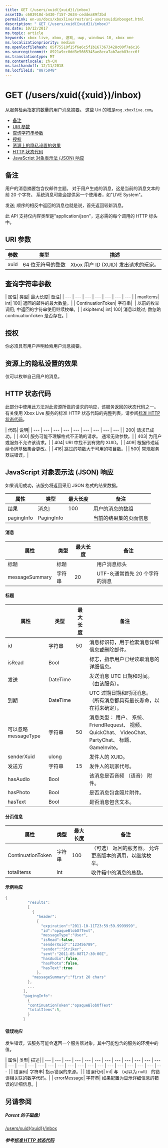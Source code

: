 ```yaml
---
title: GET (/users/xuid({xuid})/inbox)
assetID: c603910d-b430-f157-2634-ceddea89f2bd
permalink: en-us/docs/xboxlive/rest/uri-usersxuidinboxget.html
description: " GET (/users/xuid({xuid})/inbox)"
ms.date: 10/12/2017
ms.topic: article
keywords: xbox live, xbox, 游戏, uwp, windows 10, xbox one
ms.localizationpriority: medium
ms.openlocfilehash: 05f75510f15f6e6c5f1b1673673428c00f7a6c16
ms.sourcegitcommit: 8921a9cc0dd3e5665345ae8eca7ab7aeb83ccc6f
ms.translationtype: MT
ms.contentlocale: zh-CN
ms.lasthandoff: 12/11/2018
ms.locfileid: "8875048"
---
```

# <a name="get-usersxuidxuidinbox"></a>GET (/users/xuid({xuid})/inbox)
从服务检索指定的数量的用户消息摘要。
这些 Uri 的域是`msg.xboxlive.com`。

  * [备注](#ID4EV)
  * [URI 参数](#ID4EEB)
  * [查询字符串参数](#ID4EIC)
  * [授权](#ID4EGE)
  * [资源上的隐私设置的效果](#ID4ETE)
  * [HTTP 状态代码](#ID4E5E)
  * [JavaScript 对象表示法 (JSON) 响应](#ID4EMH)

<a id="ID4EV"></a>


## <a name="remarks"></a>备注

用户的消息摘要包含仅邮件主题。 对于用户生成的消息，这是当前的消息文本的前 20 个字符。 系统消息可能会提供另一个使用者，如"LIVE System"。

发送; 顺序的相反中返回的消息也就是说，首先返回较新消息。

此 API 支持仅内容类型是"application/json"，这必需的每个调用的 HTTP 标头中。

<a id="ID4EEB"></a>


## <a name="uri-parameters"></a>URI 参数

| 参数| 类型| 描述|
| --- | --- | --- |
| xuid| 64 位无符号的整数| Xbox 用户 ID (XUID) 发出请求的玩家。|

<a id="ID4EIC"></a>


## <a name="query-string-parameters"></a>查询字符串参数

| 属性| 类型| 最大长度| 备注|
| --- | --- | --- | --- | --- | --- | --- |
| maxItems| int| 100| 返回的邮件的最大数量。|
| ContinuationToken| 字符串|  | 以前的枚举调用; 中返回的字符串使用继续枚举。|
| skipItems| int| 100| 消息以跳过; 数忽略 continuationToken 是否存在。|

<a id="ID4EGE"></a>


## <a name="authorization"></a>授权

你必须具有用户声明检索用户消息摘要。

<a id="ID4ETE"></a>


## <a name="effect-of-privacy-settings-on-resource"></a>资源上的隐私设置的效果

仅可以枚举自己用户的消息。

<a id="ID4E5E"></a>


## <a name="http-status-codes"></a>HTTP 状态代码

此部分中使用此方法对此资源所做的请求的响应，该服务返回的状态代码之一。 有关使用 Xbox Live 服务的标准 HTTP 状态代码的完整列表，请参阅[标准 HTTP 状态代码](../../additional/httpstatuscodes.md)。

| 代码| 说明|
| --- | --- | --- | --- | --- | --- | --- | --- | --- |
| 200| 请求已成功。|
| 400| 服务可能不理解格式不正确的请求。 通常无效参数。|
| 403| 为用户或服务不允许该请求。|
| 404| URI 中找不到有效的 XUID。|
| 409| 根据传递延续令牌基础集合更改。|
| 416| 跳过的项数大于可用的项目数。|
| 500| 常规服务器端错误。|

<a id="ID4EMH"></a>


## <a name="javascript-object-notation-json-response"></a>JavaScript 对象表示法 (JSON) 响应

如果调用成功，该服务将返回采用 JSON 格式的结果数据。

| 属性| 类型| 最大长度| 备注|
| --- | --- | --- | --- |
| 结果| 消息]| 100| 用户的消息的数组|
| pagingInfo| PagingInfo|  | 当前的结果集的页面信息|

#### <a name="message"></a>消息

| 属性| 类型| 最大长度| 备注|
| --- | --- | --- | --- |
| 标题| 标题|  | 用户消息标头|
| messageSummary| 字符串| 20| UTF-8;通常首先 20 个字符的消息|

#### <a name="header"></a>标题

| 属性| 类型| 最大长度| 备注|
| --- | --- | --- | --- |
| id| 字符串| 50| 消息标识符，用于检索消息详细信息或删除邮件。|
| isRead| Bool|  | 标志，指示用户已经读取消息的详细信息。|
| 发送| DateTime|  | 发送消息 UTC 日期和时间。 （由该服务）。|
| 到期| DateTime|  | UTC 过期日期和时间消息。 （所有消息都具有最长寿命，以在将来确定）。|
| 可以忽略 messageType| 字符串| 50| 消息类型： 用户、 系统、 FriendRequest、 视频、 QuickChat、 VideoChat、 PartyChat、 标题、 GameInvite。|
| senderXuid| ulong|  | 发件人的 XUID。|
| 发送方| 字符串| 15| 发件人的玩家代号。|
| hasAudio| Bool|  | 该消息是否音频 （语音） 附件。|
| hasPhoto| Bool|  | 是否消息包含照片附件。|
| hasText| Bool|  | 是否消息包含文本。|

#### <a name="paging-info"></a>分页信息

| 属性| 类型| 最大长度| 备注|
| --- | --- | --- | --- |
| ContinuationToken| 字符串| 100| （可选） 返回的服务器。 允许更高版本的调用，以继续枚举。|
| totalItems| int|  | 收件箱中的消息的总数。|

#### <a name="sample-response"></a>示例响应

```cpp
{
          "results":
          [
            {
              "header":
              {
                "expiration":"2011-10-11T23:59:59.9999999",
                "id":"opaqueBlobOfText",
                "messageType":"User",
                "isRead":false,
                "senderXuid":"123456789",
                "sender":"Striker",
                "sent":"2011-05-08T17:30:00Z",
                "hasAudio":false,
                "hasPhoto":false,
                "hasText":true
              },
            "messageSummary":"first 20 chars"
          },
          ...
        ],
        "pagingInfo":
          {
          "continuationToken":"opaqueBlobOfText"
          "totalItems":5,
          }
        }

```

#### <a name="error-response"></a>错误响应

发生错误，该服务可能会返回一个服务器对象，其中可能包含的服务的环境中的值。

| 属性| 类型| 描述|
| --- | --- | --- | --- | --- | --- | --- | --- | --- | --- | --- | --- | --- | --- | --- | --- | --- | --- | --- | --- | --- | --- | --- | --- | --- | --- | --- | --- |
| 错误码| 字符串| 指示错误的来源。|
| 错误代码| int| 与 （可以为 null） 的错误相关联的数字代码。|
| errorMessage| 字符串| 如果配置为显示详细信息的错误的详细信息。|

<a id="ID4EIKAC"></a>


## <a name="see-also"></a>另请参阅

<a id="ID4EKKAC"></a>


##### <a name="parent"></a>Parent 的子磁盘）  

[/users/xuid({xuid})/inbox](uri-usersxuidinbox.md)


<a id="ID4EWKAC"></a>


##### <a name="reference--standard-http-status-codesadditionalhttpstatuscodesmd"></a>参考[标准 HTTP 状态代码](../../additional/httpstatuscodes.md)
